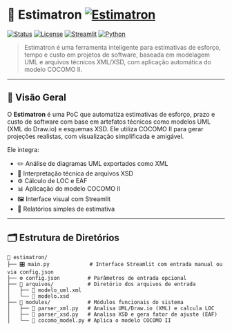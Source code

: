 # 🤖 Estimatron [![Estimatron](https://img.shields.io/badge/Estimatron-Model%20Driven%20Estimator-purple)](https://github.com/moriblo/estimatron)

[![Status](https://img.shields.io/badge/project-active-brightgreen)](https://en.wikipedia.org/wiki/Software_development_process)
[![License](https://img.shields.io/badge/license-MIT-blue)](https://opensource.org/licenses/MIT)
[![Streamlit](https://img.shields.io/badge/built%20with-Streamlit-orange)](https://streamlit.io/)
[![Python](https://img.shields.io/badge/python-3.10%2B-yellow)](https://www.python.org/downloads/release/python-3100/)

> Estimatron é uma ferramenta inteligente para estimativas de esforço, tempo e custo em projetos de software, baseada em modelagem UML e arquivos técnicos XML/XSD, com aplicação automática do modelo COCOMO II.

---

## 📘 Visão Geral

O **Estimatron** é uma PoC que automatiza estimativas de esforço, prazo e custo de software com base em artefatos técnicos como modelos UML (XML do Draw.io) e esquemas XSD. Ele utiliza COCOMO II para gerar projeções realistas, com visualização simplificada e amigável.

Ele integra:

- ✏️ Análise de diagramas UML exportados como XML
- 📂 Interpretação técnica de arquivos XSD
- ⚙️ Cálculo de LOC e EAF
- 📊 Aplicação do modelo COCOMO II
- 🖼️ Interface visual com Streamlit
- 📄 Relatórios simples de estimativa

---

## 🗂️ Estrutura de Diretórios

```text
🤖 estimatron/
├── 🎛️ main.py             # Interface Streamlit com entrada manual ou via config.json
├── ⚙️ config.json         # Parâmetros de entrada opcional
├── 📂 arquivos/           # Diretório dos arquivos de entrada
│   ├── 📄 modelo_uml.xml
│   └── 📄 modelo.xsd
├── 🧩 modules/            # Módulos funcionais do sistema
│   ├── 🧮 parser_xml.py   # Analisa UML/Draw.io (XML) e calcula LOC
│   ├── 📐 parser_xsd.py   # Analisa XSD e gera fator de ajuste (EAF)
│   └── 🧠 cocomo_model.py # Aplica o modelo COCOMO II


